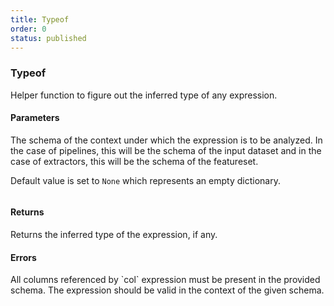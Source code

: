 ```yaml
---
title: Typeof
order: 0
status: published
---
```

### Typeof

Helper function to figure out the inferred type of any expression.

#### Parameters
<Expandable title="schema" type="Dict[str, Type]" defaultVal="None">
The schema of the context under which the expression is to be analyzed. In the
case of pipelines, this will be the schema of the input dataset and in the case
of extractors, this will be the schema of the featureset.

Default value is set to `None` which represents an empty dictionary. 
</Expandable>

<pre snippet="api-reference/expressions/eval#expr_typeof" 
    status="success" message="Using typeof to check validity and type of 
expressions">
</pre>

#### Returns
<Expandable type="Type">
Returns the inferred type of the expression, if any.
</Expandable>

#### Errors
<Expandable title="Type of a referenced column not provided">
All columns referenced by `col` expression must be present in the provided
schema.
</Expandable>

<Expandable title="Invalid expression">
The expression should be valid in the context of the given schema.
</Expandable>

